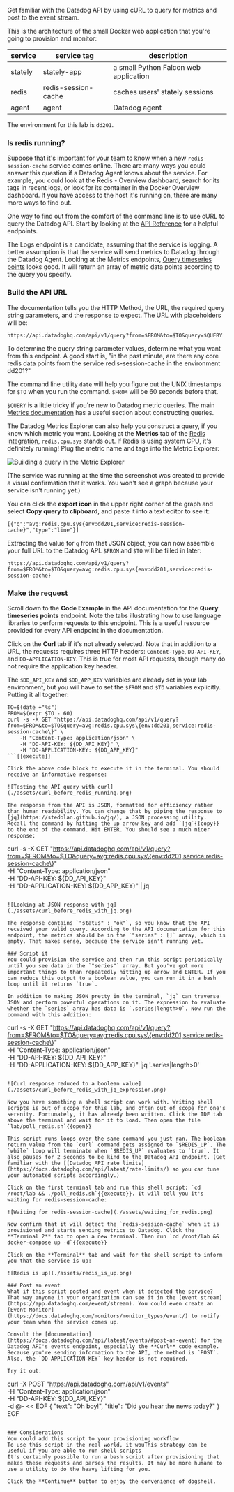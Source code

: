 Get familiar with the Datadog API by using cURL to query for metrics and post to the event stream.

This is the architecture of the small Docker web application that you're going to provision and monitor:

| service  | service tag         | description                           |
| ---      | ---                 | ---                                   |
| stately  | stately-app         | a small Python Falcon web application |
| redis    | redis-session-cache | caches users' stately sessions        |
| agent    | agent               | Datadog agent                         |

The environment for this lab is `dd201`.

### Is redis running?
Suppose that it's important for your team to know when a new `redis-session-cache` service comes online.  There are many ways you could answer this question if a Datadog Agent knows about the service. For example, you could look at the Redis - Overview dashboard, search for its tags in recent logs, or look for its container in the Docker Overview dashboard. If you have access to the host it's running on, there are many more ways to find out. 

One way to find out from the comfort of the command line is to use cURL to query the Datadog API. Start by looking at the [API Reference](https://docs.datadoghq.com/api/latest/) for a helpful endpoints.

The Logs endpoint is a candidate, assuming that the service is logging. A better assumption is that the service will send metrics to Datadog through the Datadog Agent. Looking at the Metrics endpoints, [Query timeseries points](https://docs.datadoghq.com/api/latest/metrics/#query-timeseries-points) looks good. It will return an array of metric data points according to the query you specify. 

### Build the API URL
The documentation tells you the HTTP Method, the URL, the required query string parameters, and the response to expect. The URL with placeholders will be:

`https://api.datadoghq.com/api/v1/query?from=$FROM&to=$TO&query=$QUERY`

To determine the query string parameter values, determine what you want from this endpoint.  A good start is, "in the past minute, are there any core redis data points from the service redis-session-cache in the environment dd201?"

The command line utility `date` will help you figure out the UNIX timestamps for `$TO` when you run the command. `$FROM` will be 60 seconds before that.

`$QUERY` is a little tricky if you're new to Datadog metric queries. The main [Metrics documentation](https://docs.datadoghq.com/metrics/#querying-metrics) has a useful section about constructing queries.

The Datadog Metrics Explorer can also help you construct a query, if you know which metric you want. Looking at the **Metrics** tab of the [Redis integration](https://app.datadoghq.com/account/settings#integrations/redis), `redis.cpu.sys` stands out. If Redis is using system CPU, it's definitely running! Plug the metric name and tags into the Metric Explorer:

![Building a query in the Metric Explorer](./assets/building_explorer_query.png)

(The service was running at the time the screenshot was created to provide a visual confirmation that it works. You won't see a graph because your service isn't running yet.)

You can click the **export icon** in the upper right corner of the graph and select **Copy query to clipboard**, and paste it into a text editor to see it:

`[{"q":"avg:redis.cpu.sys{env:dd201,service:redis-session-cache}","type":"line"}]`

Extracting the value for `q` from that JSON object, you can now assemble your full URL to the Datadog API. `$FROM` and `$TO` will be filled in later:

`https://api.datadoghq.com/api/v1/query?from=$FROM&to=$TO&query=avg:redis.cpu.sys{env:dd201,service:redis-session-cache}`

### Make the request
Scroll down to the **Code Example** in the API documentation for the **Query timeseries points** endpoint. Note the tabs illustrating how to use language libraries to perform requests to this endpoint. This is a useful resource provided for every API endpoint in the documentation. 

Click on the **Curl** tab if it's not already selected. Note that in addition to a URL, the requests requires three HTTP headers: `Content-Type`, `DD-API-KEY`, and `DD-APPLICATION-KEY`. This is true for most API requests, though many do not require the application key header.

The `$DD_API_KEY` and `$DD_APP_KEY` variables are already set in your lab environment, but you will have to set the `$FROM` and `$TO` variables explicitly. Putting it all together:

```
TO=$(date +"%s")
FROM=$(expr $TO - 60)
curl -s -X GET "https://api.datadoghq.com/api/v1/query?from=$FROM&to=$TO&query=avg:redis.cpu.sys\{env:dd201,service:redis-session-cache\}" \
    -H "Content-Type: application/json" \
    -H "DD-API-KEY: ${DD_API_KEY}" \
    -H "DD-APPLICATION-KEY: ${DD_APP_KEY}"
```{{execute}}

Click the above code block to execute it in the terminal. You should receive an informative response:

![Testing the API query with curl](./assets/curl_before_redis_running.png)

The response from the API is JSON, formatted for efficiency rather than human readability. You can change that by piping the response to [jq](https://stedolan.github.io/jq/), a JSON processing utility. Recall the command by hitting the up arrow key and add `|jq`{{copy}} to the end of the command. Hit ENTER. You should see a much nicer response: 

```
curl -s -X GET "https://api.datadoghq.com/api/v1/query?from=$FROM&to=$TO&query=avg:redis.cpu.sys\{env:dd201,service:redis-session-cache\}" \
    -H "Content-Type: application/json" \
    -H "DD-API-KEY: ${DD_API_KEY}" \
    -H "DD-APPLICATION-KEY: ${DD_APP_KEY}" | jq
```{{execute}}

![Looking at JSON response with jq](./assets/curl_before_redis_with_jq.png)

The response contains `"status" : "ok"`, so you know that the API received your valid query. According to the API documentation for this endpoint, the metrics should be in the `"series" : []` array, which is empty. That makes sense, because the service isn't running yet. 

### Script it
You could provision the service and then run this script periodically until you see data in the `"series"` array. But you've got more important things to than repeatedly hitting up arrow and ENTER. If you can reduce this output to a boolean value, you can run it in a bash loop until it returns `true`.

In addition to making JSON pretty in the terminal, `jq` can traverse JSON and perform powerful operations on it. The expression to evaluate whether the `series` array has data is `.series|length>0`. Now run the command with this addition:

```
curl -s -X GET "https://api.datadoghq.com/api/v1/query?from=$FROM&to=$TO&query=avg:redis.cpu.sys\{env:dd201,service:redis-session-cache\}" \
    -H "Content-Type: application/json" \
    -H "DD-API-KEY: ${DD_API_KEY}" \
    -H "DD-APPLICATION-KEY: ${DD_APP_KEY}" |jq '.series|length>0'
```{{execute}}

![Curl response reduced to a boolean value](./assets/curl_before_redis_with_jq_expression.png)

Now you have something a shell script can work with. Writing shell scripts is out of scope for this lab, and often out of scope for one's serenity. Fortunately, it has already been written. Click the IDE tab above the terminal and wait for it to load. Then open the file `lab/poll_redis.sh`{{open}}

This script runs loops over the same command you just ran. The boolean return value from the `curl` command gets assigned to `$REDIS_UP`. The `while` loop will terminate when `$REDIS_UP` evaluates to `true`. It also pauses for 2 seconds to be kind to the Datadog API endpoint. (Get familiar with the [[Datadog API rate limits](https://docs.datadoghq.com/api/latest/rate-limits/) so you can tune your automated scripts accordingly.)

Click on the first terminal tab and run this shell script: `cd /root/lab && ./poll_redis.sh`{{execute}}. It will tell you it's waiting for redis-session-cache:

![Waiting for redis-session-cache](./assets/waiting_for_redis.png)

Now confirm that it will detect the `redis-session-cache` when it is provisioned and starts sending metrics to Datadog. Click the **Terminal 2** tab to open a new terminal. Then run `cd /root/lab && docker-compose up -d`{{execute}}

Click on the **Terminal** tab and wait for the shell script to inform you that the service is up:

![Redis is up](./assets/redis_is_up.png)

### Post an event
What if this script posted and event when it detected the service? That way anyone in your organization can see it in the [event stream](https://app.datadoghq.com/event/stream). You could even create an [Event Monitor](https://docs.datadoghq.com/monitors/monitor_types/event/) to notify your team when the service comes up.

Consult the [documentation](https://docs.datadoghq.com/api/latest/events/#post-an-event) for the Datadog API's events endpoint, especially the **Curl** code example. Because you're sending information to the API, the method is `POST`. Also, the `DD-APPLICATION-KEY` key header is not required. 

Try it out:

```
curl -X POST "https://api.datadoghq.com/api/v1/events" \
-H "Content-Type: application/json" \
-H "DD-API-KEY: ${DD_API_KEY}" \
-d @- << EOF
{
  "text": "Oh boy!",
  "title": "Did you hear the news today?"
}
EOF
```{{execute}}

### Considerations
You could add this script to your provisioning workflow
To use this script in the real world, it wouThis strategy can be useful if you are able to run shell scripts 
It's certainly possible to run a bash script after provisioning that makes these requests and parses the results. It may be more humane to use a utility to do the heavy lifting for you. 

Click the **Continue** button to enjoy the convenience of dogshell.


